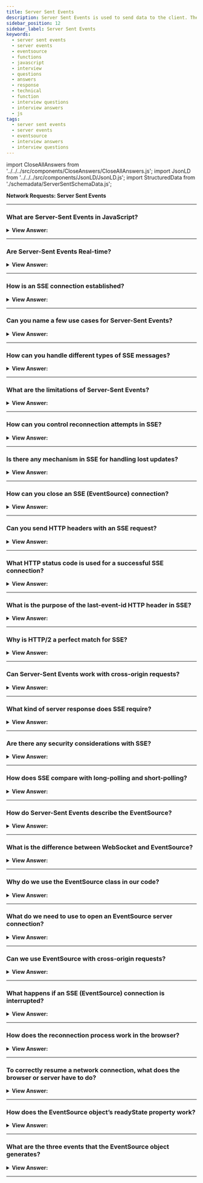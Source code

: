 ```yaml
---
title: Server Sent Events
description: Server Sent Events is used to send data to the client. The Server-Sent Events specification describes the built-in class EventSource. - Interview Questions
sidebar_position: 12
sidebar_label: Server Sent Events
keywords:
  - server sent events
  - server events
  - eventsource
  - functions
  - javascript
  - interview
  - questions
  - answers
  - response
  - technical
  - function
  - interview questions
  - interview answers
  - js
tags:
  - server sent events
  - server events
  - eventsource
  - interview answers
  - interview questions
---
```


import CloseAllAnswers from '../../../src/components/CloseAnswers/CloseAllAnswers.js';
import JsonLD from '../../../src/components/JsonLD/JsonLD.js';
import StructuredData from './schemadata/ServerSentSchemaData.js';

<JsonLD data={StructuredData} />

<head>
  <title>Server Sent Events | HelloJavaScript.Info</title>
</head>

**Network Requests: Server Sent Events**

<CloseAllAnswers />

---

### What are Server-Sent Events in JavaScript?

<details>
  <summary><strong>View Answer:</strong></summary>
  <div>
  <div><strong>Interview Response:</strong> Server-Sent Events (SSE) in JavaScript are a standard that allows a web server to push real-time updates to the client through a persistent HTTP connection, using the EventSource API.
  </div>
  </div>
</details>

---

### Are Server-Sent Events Real-time?

<details>
  <summary><strong>View Answer:</strong></summary>
  <div>
  <div><strong>Interview Response:</strong> Yes, Server-Sent Events are designed for real-time data transmission from the server to the client, with automatic reconnection features.
  </div>
  </div>
</details>

---

### How is an SSE connection established?

<details>
  <summary><strong>View Answer:</strong></summary>
  <div>
  <div><strong>Interview Response:</strong> An SSE connection is established by creating a new EventSource object in JavaScript, which opens a persistent HTTP connection to the server at the specified URL, ready to receive events.
  </div><br />
  <div><strong className="codeExample">Code Example:</strong><br /><br />

  <div></div>

Here's an example using JavaScript (Node.js) and Express.js for the server side and JavaScript for the client side. Server-Sent Events (SSE) allows a server to push updates to a client whenever they are available.

**On the server side:**

```javascript
const express = require('express');
const app = express();

app.get('/events', (req, res) => {
  res.setHeader('Content-Type', 'text/event-stream');
  res.setHeader('Cache-Control', 'no-cache');
  res.setHeader('Connection', 'keep-alive');
  res.flushHeaders();

  // Here you could actually decide on the logic of what updates you send to the client
  // and when you send them. Below is just an example of sending the current time every second.
  setInterval(() => {
    const timeNow = new Date().toISOString();
    res.write(`data: ${timeNow}\n\n`);  // "\n\n" is necessary to distinguish between different messages
  }, 1000);

  req.on('close', () => {
    console.log('Connection closed');
  });
});

app.listen(3000, () => {
  console.log('Server listening on port 3000');
});
```

**On the client side:**

```javascript
let source = new EventSource('http://localhost:3000/events');

source.addEventListener('message', (event) => {
  console.log(event.data);
});

source.addEventListener('open', () => {
  console.log('Connection was opened');
});

source.addEventListener('error', (event) => {
  if (event.readyState === EventSource.CLOSED) {
    console.log('Connection was closed');
  } else {
    console.log('An error has occurred');
  }
});
```

This example code opens an SSE connection to the server at '<http://localhost:3000/events>'. The server will send a message with the current date and time every second, and the client will log these messages to the console.

---

:::note
Please note that this is just an illustrative example, in a real-world scenario, you would want to consider various factors such as error handling, controlling intervals, and handling user-specific data. Also, consider that you need to handle potential issues like reconnections on the client-side or handle the number of connections on the server-side.
:::

  </div>
  </div>
</details>

---

### Can you name a few use cases for Server-Sent Events?

<details>
  <summary><strong>View Answer:</strong></summary>
  <div>
  <div><strong>Interview Response:</strong> SSE is suitable for real-time updates like live news headlines, stock prices, live sports scores, online multiplayer games, social media feeds, or system monitoring dashboards.
  </div>
  </div>
</details>

---

### How can you handle different types of SSE messages?

<details>
  <summary><strong>View Answer:</strong></summary>
  <div>
  <div><strong>Interview Response:</strong> You can handle different types of SSE messages by specifying the event type in the server response. In the client, use `addEventListener(eventType, handler)` to handle these custom event types.
  </div><br />
  <div><strong className="codeExample">Code Example:</strong><br /><br />

  <div></div>

Here's an example of handling different types of SSE messages:

On the server side, you might send events like this:

```bash
data: This is a message
event: messageType1
data: This is a message for type1

data: This is another message
event: messageType2
data: This is a message for type2
```

Then, on the client side, you can handle these different messages like this:

```javascript
let eventSource = new EventSource("https://yourserver.com/events");

eventSource.addEventListener("messageType1", function(event) {
  console.log("Message Type 1 received", event.data);
});

eventSource.addEventListener("messageType2", function(event) {
  console.log("Message Type 2 received", event.data);
});

eventSource.onerror = function(event) {
  console.error("Error occurred", event);
};
```

In this example, two different types of events (`messageType1` and `messageType2`) are handled separately, logging different messages to the console. The `onerror` event is also handled.

  </div>
  </div>
</details>

---

### What are the limitations of Server-Sent Events?

<details>
  <summary><strong>View Answer:</strong></summary>
  <div>
  <div><strong>Interview Response:</strong> SSE (Server-Sent Events) limitations include lack of support in Internet Explorer, unidirectional communication (server to client), a maximum limit on open connections, and potential higher overhead compared to WebSockets.
  </div>
  </div>
</details>

---

### How can you control reconnection attempts in SSE?

<details>
  <summary><strong>View Answer:</strong></summary>
  <div>
  <div><strong>Interview Response:</strong> The server can control reconnection attempts in SSE by sending a "retry" field with the number of milliseconds to wait before the next reconnection attempt after a disconnect.
  </div><br />
  <div><strong className="codeExample">Code Example:</strong><br /><br />

  <div></div>

Here's a server-side example in Node.js using the `http` module:

```javascript
const http = require('http');

http.createServer(function(req, res) {
  res.setHeader('Content-Type', 'text/event-stream');
  res.setHeader('Cache-Control', 'no-cache');
  res.setHeader('Connection', 'keep-alive');
  res.write('retry: 10000\n'); // Set reconnection time to 10 seconds
  res.write('data: This is a message\n\n');
}).listen(8000);
```

In this example, the server is set up to push Server-Sent Events to the client. It sets a reconnection attempt time by sending 'retry: 10000' which tells the client to wait 10 seconds before attempting to reconnect if the connection is lost. It also sends a message 'data: This is a message' to the client.

  </div>
  </div>
</details>

---

### Is there any mechanism in SSE for handling lost updates?

<details>
  <summary><strong>View Answer:</strong></summary>
  <div>
  <div><strong>Interview Response:</strong> Yes, servers can send an ID with each update. If the connection drops, the browser includes the last ID when reconnecting, allowing the server to resend any missed updates.</div><br />
  <div><strong>Technical Details:</strong> In Server-Sent Events (SSE), the browser automatically reconnects to the server when the connection is lost, and the server can identify where to restart the event stream. This is done through the `id` field in the event data. If the connection drops, the browser includes a header `Last-Event-ID` in the next request, which the server can use to resend missed events.</div><br />
  <div><strong className="codeExample">Code Example:</strong> Code is being updated!<br /><br />

  <div></div>

**On the server side (using Node.js and Express.js):**

```javascript
const express = require('express');
const app = express();

let eventId = 0;

app.get('/events', (req, res) => {
  res.setHeader('Content-Type', 'text/event-stream');
  res.setHeader('Cache-Control', 'no-cache');
  res.setHeader('Connection', 'keep-alive');
  res.flushHeaders();

  const interval = setInterval(() => {
    const timeNow = new Date().toISOString();
    res.write(`id: ${eventId}\ndata: ${timeNow}\n\n`);
    eventId++;
  }, 1000);

  req.on('close', () => {
    clearInterval(interval);
    console.log('Connection closed');
  });
});

app.listen(3000, () => {
  console.log('Server listening on port 3000');
});
```

**On the client side:**

```javascript
let source = new EventSource('http://localhost:3000/events');

source.onmessage = (event) => {
  console.log(`ID: ${event.lastEventId}, Data: ${event.data}`);
};

source.onerror = (event) => {
  console.log('An error has occurred');
};
```

In this example, the server sends an event every second with an increasing ID and the current date and time. If the connection drops, the browser reconnects and includes the header `Last-Event-ID` with the ID of the last received event. In a real-world scenario, the server would use this ID to decide where to restart the event stream.

---

:::note
However, do note that in this example the server isn't actually handling lost updates, it's just sending messages with increasing IDs. You would need to implement your own logic to handle lost updates based on your application's requirements.
:::

  </div>
  </div>
</details>

---

### How can you close an SSE (EventSource) connection?

<details>
  <summary><strong>View Answer:</strong></summary>
  <div>
  <div><strong>Interview Response:</strong> You can close an SSE connection on the client side by calling the `close()` method on the EventSource object, effectively terminating the connection to the server.</div><br />
  <div><strong className="codeExample">Code Example:</strong><br /><br />

  <div></div>

```javascript
let source = new EventSource('http://localhost:3000/events');

source.onmessage = (event) => {
  console.log(`Data: ${event.data}`);
};

// Some condition or user action that prompts you to close the connection
if (someCondition) {
  source.close();
}
```

In this example, once `source.close()` is called, the browser will not attempt to reconnect to the server. If you want to start receiving events again, you will need to create a new `EventSource` instance.

On the server side, it's important to note that an SSE connection is basically a long-running HTTP connection. So, if you want to close it from the server side, you would do so by ending the HTTP response. This could look like the following:

```javascript
app.get('/events', (req, res) => {
  res.setHeader('Content-Type', 'text/event-stream');
  res.setHeader('Cache-Control', 'no-cache');
  res.setHeader('Connection', 'keep-alive');
  res.flushHeaders();

  const interval = setInterval(() => {
    const timeNow = new Date().toISOString();
    res.write(`data: ${timeNow}\n\n`);
  }, 1000);

  req.on('close', () => {
    clearInterval(interval);
    console.log('Connection closed by the client');
  });

  // Some condition or event that prompts you to close the connection
  if (someCondition) {
    clearInterval(interval);
    res.end();
    console.log('Connection closed by the server');
  }
});
```

Remember, you need to properly handle events and clear any intervals or timeouts that are associated with the connection to avoid memory leaks when the connection is closed.

  </div>
  </div>
</details>

---

### Can you send HTTP headers with an SSE request?

<details>
  <summary><strong>View Answer:</strong></summary>
  <div>
  <div><strong>Interview Response:</strong> Yes, but only with a polyfill, as native EventSource API does not support it. This is one limitation of SSE. Workarounds may involve server-side handling or using libraries.
  </div>
  </div>
</details>

---

### What HTTP status code is used for a successful SSE connection?

<details>
  <summary><strong>View Answer:</strong></summary>
  <div>
  <div><strong>Interview Response:</strong> The HTTP status code used for a successful SSE connection is 200 OK, along with the "Content-Type" header set to "text/event-stream" to indicate a valid SSE connection.
  </div>
  </div>
</details>

---

### What is the purpose of the last-event-id HTTP header in SSE?

<details>
  <summary><strong>View Answer:</strong></summary>
  <div>
  <div><strong>Interview Response:</strong> The `Last-Event-ID` HTTP header in SSE allows the server to resend missed events after a connection loss, by specifying the ID of the last successfully received event from the client's perspective.
  </div>
  </div>
</details>

---

### Why is HTTP/2 a perfect match for SSE?

<details>
  <summary><strong>View Answer:</strong></summary>
  <div>
  <div><strong>Interview Response:</strong> HTTP/2 is ideal for SSE because it supports multiplexing, allowing multiple messages to be sent concurrently on the same connection, improving performance and resource usage for real-time updates.
  </div>
  </div>
</details>

---

### Can Server-Sent Events work with cross-origin requests?

<details>
  <summary><strong>View Answer:</strong></summary>
  <div>
  <div><strong>Interview Response:</strong> Yes, Server-Sent Events can work with cross-origin requests by implementing Cross-Origin Resource Sharing (CORS) and setting the appropriate server headers for allowing the cross-origin request.
  </div>
  </div>
</details>

---

### What kind of server response does SSE require?

<details>
  <summary><strong>View Answer:</strong></summary>
  <div>
  <div><strong>Interview Response:</strong> SSE requires a server response with HTTP status code 200, "Content-Type" header set to "text/event-stream", and messages formatted according to the SSE specification (fields like "data", "id", "event").
  </div>
  </div>
</details>

---

### Are there any security considerations with SSE?

<details>
  <summary><strong>View Answer:</strong></summary>
  <div>
  <div><strong>Interview Response:</strong> Like any API, you must consider Cross-Origin Resource Sharing (CORS) issues, Cross-Site Scripting (XSS) prevention, and secure transmission using HTTPS.
  </div>
  </div>
</details>

---

### How does SSE compare with long-polling and short-polling?

<details>
  <summary><strong>View Answer:</strong></summary>
  <div>
  <div><strong>Interview Response:</strong> SSE maintains a single, long-lived connection and is more efficient compared to long-polling and short-polling which involve repeated requests.
  </div>
  </div>
</details>

---

### How do Server-Sent Events describe the EventSource?

<details>
  <summary><strong>View Answer:</strong></summary>
  <div>
  <div><strong>Interview Response:</strong> The Server-Sent Event specification describes EventSource as a web API interface for handling SSE connections, allowing servers to send events to the client over HTTP. Like WebSocket, the connection is persistent, but several significant differences are apparent.
    </div>
  </div>
</details>

---

### What is the difference between WebSocket and EventSource?

<details>
  <summary><strong>View Answer:</strong></summary>
  <div>
  <div><strong>Interview Response:</strong> WebSockets provide full-duplex communication, meaning data can be sent both ways simultaneously, while Server-Sent Events (EventSource) are simple, with data only sent from server to client. Both offer real-time communication.
    </div><br/>
  <div><strong>Interview Response:</strong> EventSource is like WebSocket; they both behave similarly. However, there are some differences between the two. WebSocket is bi-directional, and EventSource is uni-directional, where only the server sends data. Unlike WebSocket, EventSource is limited to text data and cannot process binary data by default. Another difference comes in the form of their protocol. WebSocket has its dedicated protocol, and EventSource relies on the HTTP protocol application layer. EventSource is a less-powerful way of communicating with the server than WebSocket, but that should not be considered a disadvantage.
    </div>
  </div>
</details>

---

### Why do we use the EventSource class in our code?

<details>
  <summary><strong>View Answer:</strong></summary>
  <div>
  <div><strong>Interview Response:</strong> We use `EventSource` to receive real-time updates from a server via a persistent, unidirectional HTTP connection, enhancing user experience without manual refreshes.
    </div><br/>
  <div><strong>Technical Response:</strong> The main reason: is simplicity. In many applications, the power of WebSocket is a little bit too much. When you need to receive a stream of data from the server: chat messages, market prices, or whatever. That is why EventSource is useful. Also, it supports auto-reconnect, something we need to implement manually with WebSocket. Besides, it is a plain old HTTP, not a new protocol.
    </div>
  </div>
</details>

---

### What do we need to use to open an EventSource server connection?

<details>
  <summary><strong>View Answer:</strong></summary>
  <div>
  <div><strong>Interview Response:</strong> To open an EventSource server connection, instantiate the `EventSource` object and pass the URL of the server-side script to its constructor.
    </div><br />
  <div><strong>Technical Response:</strong> To start receiving messages, we need to create a new EventSource(URL). The browser connects to the URL and keeps the connection open, waiting for events. The server should respond with status 200 and the header Content-Type: text/event-stream, then keep the connection and write messages into it in the unique format. In practice, complex messages usually transmit JSON-encoded data. Line-breaks typically encode as \n, so multiline data: messages are not necessary.
    </div>><br />
  <div><strong className="codeExample">Code Example:</strong><br /><br />

  <div></div>

```javascript
let source = new EventSource('http://localhost:3000/events');

source.onopen = (event) => {
  console.log('Connection to server opened');
};

source.onmessage = (event) => {
  console.log('Message received from server:', event.data);
};

source.onerror = (event) => {
  console.log('Error occurred');
};
```

In this code, a new `EventSource` is created with the URL of the server sending the events. The `onopen`, `onmessage`, and `onerror` event handlers are used to handle the connection opening, receiving a message, and handling errors, respectively.

  </div>
  </div>
</details>

---

### Can we use EventSource with cross-origin requests?

<details>
  <summary><strong>View Answer:</strong></summary>
  <div>
  <div><strong>Interview Response:</strong> Yes, EventSource can be used with cross-origin requests by implementing CORS (Cross-Origin Resource Sharing) and setting appropriate server headers.
    </div><br />
  <div><strong>Technical Response:</strong> Yes, EventSource supports cross-origin requests, like fetch and other networking methods. We can use whatever URL we like. After receiving the Origin header, the remote server must respond with "Access-Control-Allow-Origin". We must enable the withCredentials option to pass credentials.
    </div><br />
  <div><strong className="codeExample">Here's an example of how you might do this.</strong><br /><br />

  <div></div>

On the server-side, you'll need to include the appropriate CORS headers. If you're using Express.js, you might do something like this:

```javascript
const express = require('express');
const cors = require('cors');
const app = express();

app.use(cors());

app.get('/events', (req, res) => {
  res.setHeader('Content-Type', 'text/event-stream');
  res.setHeader('Cache-Control', 'no-cache');
  res.setHeader('Connection', 'keep-alive');
  res.flushHeaders();

  setInterval(() => {
    const message = `data: The server time is: ${new Date().toLocaleTimeString()}\n\n`;
    res.write(message);
  }, 1000);
});

app.listen(3000, () => {
  console.log('Server is running on port 3000');
});
```

And on the client side, you would open an `EventSource` connection as usual:

```javascript
let source = new EventSource('https://another-site.com/events', {
  withCredentials: true, // setting credentials to true
});

source.onmessage = (event) => {
  console.log(event.data);
};

source.onerror = (event) => {
  console.log('Error:', event);
};
```

In this example, the server is configured to allow CORS, and the client is able to connect to the server and receive server-sent events, even if it's hosted on a different origin. Please replace `'http://localhost:3000/events'` with your actual server URL.

  </div>
  </div>
</details>

---

### What happens if an SSE (EventSource) connection is interrupted?

<details>
  <summary><strong>View Answer:</strong></summary>
  <div>
  <div><strong>Interview Response:</strong> EventSource automatically attempts to reconnect to the server when a connection is lost, following a brief pause, usually about 3 seconds, unless a different delay is specified by the server.
    </div><br />
  <div><strong>Technical Response:</strong> Upon creation, a new EventSource connects to the server, and if the connection gets broken, it simply reconnects. That is very convenient, as we do not have to care about it. There is a slight delay between reconnections, usually a few seconds, and the server can provide the appropriate delay (milliseconds). The retry message may transmit with other data or stand-alone messages.
    </div><br />
  <div><strong className="codeExample">Standalone Message:</strong><br /><br />

  <div></div>

```html
retry: 15000
data: Hello, I set the reconnection delay to 15 seconds
```

In a real-world scenario, you might want to implement backoff strategies (like exponential backoff) for reconnection attempts to handle temporary server unavailability.

You can view more about the exponential backoff JavaScript algorithm here. [How to implement an exponential backoff retry strategy in Javascript](https://advancedweb.hu/how-to-implement-an-exponential-backoff-retry-strategy-in-javascript/).

  </div>
  </div>
</details>

---

### How does the reconnection process work in the browser?

<details>
  <summary><strong>View Answer:</strong></summary>
  <div>
  <div><strong>Interview Response:</strong> If the connection is lost, the browser waits for a reconnection time (default 3 seconds), then automatically attempts to reconnect to the EventSource URL, resuming the stream where it left off.
    </div><br />
  <div><strong>Technical Response:</strong> The browser should wait (default 3 seconds) before reconnecting. Or longer, e.g., if the browser knows (from OS) that there is no network connection existing at the time, it may wait until the connection appears and then retry. If the server wants the browser to stop reconnecting, it should respond with HTTP status 204. If the browser wants to close the connection, it should call eventSource.close(). Also, there is no reconnection if the response has an incorrect Content-Type or its HTTP status differs from 301, 307, 200, and 204. The "error" event gets emitted in such cases, and the browser does not reconnect.<br /><br />We should note that when a connection is finally closed, there is no way to “reopen” it. If we would like to connect again, create a new EventSource.
    </div><br />
  <div><strong className="codeExample">Code Example:</strong><br /><br />

  <div></div>

Server side (using Node.js and Express.js):

```javascript
const express = require('express');
const app = express();

app.get('/events', (req, res) => {
  res.setHeader('Content-Type', 'text/event-stream');
  res.flushHeaders();

  // Send a message every second
  const interval = setInterval(() => {
    const timeNow = new Date().toISOString();
    
    // Retry field sets the reconnection time to 3000 milliseconds
    res.write(`retry: 3000\ndata: ${timeNow}\n\n`);
  }, 1000);

  req.on('close', () => {
    clearInterval(interval);
  });
});

app.listen(3000);
```

Client side:

```javascript
let source = new EventSource('http://localhost:3000/events');

source.onmessage = (event) => {
  console.log(`Data: ${event.data}`);
};

source.onerror = (event) => {
  if (source.readyState === EventSource.CONNECTING) {
    console.log('Connection lost. Reconnecting...');
  } else {
    console.log('An error occurred');
  }
};
```

In this example, the server sends a message every second. If the connection is lost, the browser waits for the time specified in the `retry` field (3000 milliseconds in this case) before attempting to reconnect. The `onerror` handler on the client side logs the reconnection attempts.

  </div>
  </div>
</details>

---

### To correctly resume a network connection, what does the browser or server have to do?

<details>
  <summary><strong>View Answer:</strong></summary>
  <div>
  <div><strong>Interview Response:</strong> The server can send a special "id" field with each event. If a disconnection happens, the browser in the reconnection attempt sends a `Last-Event-ID` header with the last received id, resuming from there.
    </div><br />
  <div><strong>Technical Response:</strong> When a connection breaks due to network problems, either side cannot be sure which messages were received and which were not. To correctly resume the connection, each message should have an id field. When a message with id is received, the browser sets the property eventSource.lastEventId to its value. Upon reconnection, it sends the header Last-Event-ID with that id so that the server may re-send the messages. We should note that the id is appended below message data by the server to ensure that lastEventId is updated after the message is received.
    </div><br />
  <div><strong className="codeExample">Code Example:</strong><br /><br />

  <div></div>

```bash
data: Message 1
id: 1

data: Message 2
id: 2

data: Message 3
data: of two lines
id: 3
```

  </div>
  </div>
</details>

---

### How does the EventSource object’s readyState property work?

<details>
  <summary><strong>View Answer:</strong></summary>
  <div>
  <div><strong>Interview Response:</strong> The readyState property reflects the connection status of the EventSource object: 0 for CONNECTING, 1 for OPEN, and 2 for CLOSED. It changes accordingly as the connection status changes. We can query this property to know the state of EventSource.
    </div><br />
  <div><strong className="codeExample">Code Example:</strong><br /><br />

  <div></div>

```js
EventSource.CONNECTING = 0; // connecting or reconnecting
EventSource.OPEN = 1; // connected
EventSource.CLOSED = 2; // connection closed
```

  </div>
  </div>
</details>

---

### What are the three events that the EventSource object generates?

<details>
  <summary><strong>View Answer:</strong></summary>
  <div>
  <div><strong>Interview Response:</strong> The EventSource object generates three events: "open" when a connection is established, "message" when a message is received, and "error" when an error occurs.
    </div><br />
  <div><strong>Technical Details:</strong> By default, the EventSource object generates three events, including the message, open, and error events. The message event denotes the receipt of a message, as event.data. The evident opening of the link is the open event, and the error event is a connection failure with the server issuing an HTTP 500 status. The server may specify another type of event with event: &#8249;event&#8250; at the event start. We should note that to handle custom events. We must use addEventListener, not the onmessage property.
    </div><br />
  <div><strong className="codeExample">Code Example:</strong><br /><br />

  <div></div>

Here's a simple example of using EventSource:

```javascript
let eventSource = new EventSource("https://yourserver.com/events");

eventSource.onopen = function(event) {
  console.log("Connection established");
};

eventSource.onmessage = function(event) {
  console.log("New message received", event.data);
};

eventSource.onerror = function(event) {
  console.error("Error occurred", event);
};
```

In this example, the `EventSource` object connects to the server located at "<https://example.com/events>". It also has handlers for the `onopen`, `onmessage`, and `onerror` events, which log information to the console.

  </div><br />
  <div><strong className="codeExample">Code Example:</strong> Custom Events using addEventListener()<br /><br />

  <div></div>

```js
eventSource.addEventListener('join', (event) => {
  console.log(`Joined ${event.data}`);
});

eventSource.addEventListener('message', (event) => {
  console.log(`Said: ${event.data}`);
});

eventSource.addEventListener('leave', (event) => {
  console.log(`Left ${event.data}`);
});
```

  </div>
  </div>
</details>

---
